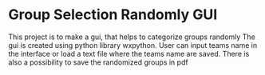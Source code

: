 # Group Selection Randomly GUI
 This project is to make a gui, that helps to categorize groups randomly
The gui is created using python library wxpython.
User can input teams name in the interface or load a text file where the teams name are saved.
There is also a possibility to save the randomized groups in pdf
